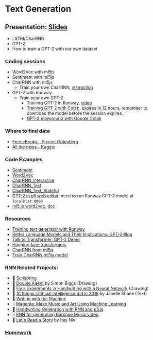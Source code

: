 # Text Generation

## Presentation: [Slides](https://drive.google.com/file/d/17Vw8eAq8rg1n-sYTli3BZ-YW8-kbPEYh/view?usp=sharing)

- LSTM/CharRNN
- GPT-2
- How to train a GPT-2 with our own dataset

### Coding sessions

- Word2Vec with ml5js
- Sentiment with ml5js
- CharRNN with ml5js
  - Train your own CharRNN, [instruction](https://github.com/ml5js/training-charRNN)
- GPT-2 with Runway
  - Train your own GPT-2
    - Training GPT-2 in Runway, [video](https://youtu.be/-v5StaeOisM)
    - [Training GPT-2 with Colab](https://colab.research.google.com/drive/1VLG8e7YSEwypxU-noRNhsv5dW4NfTGce), expires in 12 hours, remember to download the model before the session expires.
    - [GPT-2 playground with Google Colab](https://colab.research.google.com/github/ilopezfr/gpt-2/blob/master/gpt-2-playground_.ipynb)

### Where to find data

- [Free eBooks - Project Gutenberg](https://www.gutenberg.org/)
- [All the news - Kaggle](https://www.kaggle.com/snapcrack/all-the-news)

### Code Examples

- [Sentiment](https://yining1023.github.io/machine-learning-for-the-web/text/Sentiment)
- [Word2Vec](https://yining1023.github.io/machine-learning-for-the-web/text/Word2Vec)
- [CharRNN_Interactive](https://yining1023.github.io/machine-learning-for-the-web/text/CharRNN_Interactive)
- [CharRNN_Text](https://yining1023.github.io/machine-learning-for-the-web/text/CharRNN_Text)
- [CharRNN_Text_Stateful](https://yining1023.github.io/machine-learning-for-the-web/text/CharRNN_Text_Stateful)
- [GPT-2 in p5 web editor](https://editor.p5js.org/yining/sketches/o6nhfMfu), need to run Runway GPT-2 model at `localhost:8000`
- [ml5.js word2vec](https://editor.p5js.org/ml5/sketches/Word2Vec_Interactive), [doc](https://learn.ml5js.org/docs/#/reference/word2vec)

### Resources
- [Training text generator with Runway](https://youtu.be/-v5StaeOisM)
- [Better Language Models
  and Their Implications: GPT-2 Blog](https://openai.com/blog/better-language-models/)
- [Talk to Transformer: GPT-2 Demo](https://talktotransformer.com/)
- [Hugging face transformers](https://github.com/huggingface/transformers)
- [CharRNN from ml5js](https://learn.ml5js.org/docs/#/reference/charrnn)
- [Train CharRNN ml5js model](https://github.com/ml5js/training-charRNN)

### RNN Related Projects:
- 🍿 [Sunspring](https://arstechnica.com/gaming/2016/06/an-ai-wrote-this-movie-and-its-strangely-moving/)
- 🎨 [Double Agent](http://littlepig.org.uk/installations/doubleagent/index.htm) by Simon Biggs (Drawing)
- 🎨 [Four Experiments in Handwriting with a Neural Network](https://distill.pub/2016/handwriting/) (Drawing)
- 📖 [10 things artificial intelligence did in 2018](http://aiweirdness.com/post/181621835642/10-things-artificial-intelligence-did-in-2018) by Janelle Shane (Text)
- 📖 [Writing with the Machine](https://www.robinsloan.com/notes/writing-with-the-machine/)
- 🎶 [Magenta: Make Music and Art Using Machine Learning](https://magenta.tensorflow.org/)
- 🎨 [Handwriting Generation with RNN and p5.js](http://blog.otoro.net/2017/01/01/recurrent-neural-network-artist/)
- 🎶 [RNN for generating Baroque Music video](https://www.youtube.com/watch?v=SacogDL_4JU)
- 📖 [Let's Read a Story](https://medium.com/ml5js/lets-read-a-story-talking-to-books-using-semantic-similarity-f283168b4264) by Itay Niv

### [Homework](https://github.com/yining1023/machine-learning-for-the-web/wiki/Week-9-2020-Fall)
